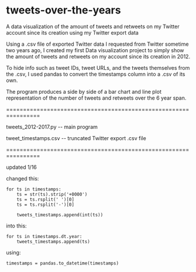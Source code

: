 # tweets-over-the-years

A data visualization of the amount of tweets and retweets on my Twitter account since its creation using my Twitter export data

Using a .csv file of exported Twitter data I requested from Twitter sometime two years ago, I created my first Data visualization project to simply show the amount of tweets and retweets on my account since its creation in 2012.

To hide info such as tweet IDs, tweet URLs, and the tweets themselves from the .csv, I used pandas to convert the timestamps column into a .csv of its own.

The program produces a side by side of a bar chart and line plot representation of the number of tweets and retweets over the 6 year span.

================================================================

tweets_2012-2017.py   -- main program

tweet_timestamps.csv  -- truncated Twitter export .csv file

================================================================

updated 1/16

changed this:

    for ts in timestamps:
        ts = str(ts).strip('+0000')
        ts = ts.rsplit(' ')[0]
        ts = ts.rsplit('-')[0]

        tweets_timestamps.append(int(ts))

into this:

    for ts in timestamps.dt.year:
        tweets_timestamps.append(ts)

using:

    timestamps = pandas.to_datetime(timestamps)

